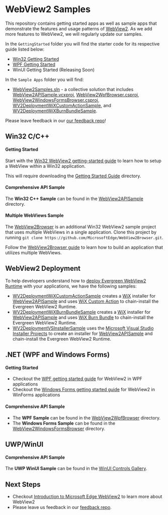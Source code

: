 # WebView2 Samples

This repository contains getting started apps as well as sample apps that demonstrate the features and usage patterns of [WebView2](https://aka.ms/webview2). As we add more features to WebView2, we will regularly update our samples.

In the ``GettingStarted`` folder you will find the starter code for its respective guide listed below:
- [Win32 Getting Started](https://docs.microsoft.com/microsoft-edge/webview2/gettingstarted/win32)
- [WPF Getting Started](https://docs.microsoft.com/microsoft-edge/webview2/gettingstarted/wpf)
- WinUI Getting Started (Releasing Soon)

In the ``Sample Apps`` folder you will find:
- [WebView2Samples.sln](SampleApps/WebView2Samples.sln) - a collective solution that includes [WebView2APISample.vcxproj](SampleApps/WebView2APISample/WebView2APISample.vcxproj), [WebView2WpfBrowser.csproj](SampleApps/WebView2WpfBrowser/WebView2WpfBrowser.csproj), [WebView2WindowsFormsBrowser.csproj](SampleApps/WebView2WindowsFormsBrowser/WebView2WindowsFormsBrowser.csproj), [WV2DeploymentWiXCustomActionSample](/SampleApps/WV2DeploymentWiXCustomActionSample/README.md), and [WV2DeploymentWiXBurnBundleSample](/SampleApps/WV2DeploymentWiXBurnBundleSample/README.md).

Please leave feedback in our [our feedback repo](https://aka.ms/webviewfeedback)!

## Win32 C/C++

#### Getting Started

Start with the [Win32 WebView2 getting-started guide](https://docs.microsoft.com/microsoft-edge/webview2/gettingstarted/win32) to learn how to setup a WebView within a Win32 application.

This will require downloading the [Getting Started Guide](https://github.com/MicrosoftEdge/WebView2Samples/tree/master/GettingStartedGuide) directory.

#### Comprehensive API Sample

The **Win32 C++ Sample** can be found in the [WebView2APISample](./SampleApps/WebView2APISample) directory.

#### Multiple WebViews Sample

The [WebView2Browser](https://github.com/MicrosoftEdge/WebView2Browser) is an additional Win32 WebView2 sample project that uses multiple WebViews in a single application. Clone this project by running `git clone https://github.com/MicrosoftEdge/WebView2Browser.git`.

Follow the [WebView2Browser guide](https://github.com/MicrosoftEdge/WebView2Browser) to learn how to build an application that utilizes multiple WebViews.

## WebView2 Deployment

To help developers understand how to [deploy Evergreen WebView2 Runtime](https://docs.microsoft.com/microsoft-edge/webview2/concepts/distribution#deploying-the-evergreen-webview2-runtime) with your applications, we have the following samples:

* [WV2DeploymentWiXCustomActionSample](/SampleApps/WV2DeploymentWiXCustomActionSample/README.md) creates a [WiX](https://wixtoolset.org/) installer for [WebView2APISample](./SampleApps/WebView2APISample/README.md) and uses [WiX Custom Action](https://wixtoolset.org/documentation/manual/v3/wixdev/extensions/authoring_custom_actions.html) to chain-install the Evergreen WebView2 Runtime.
* [WV2DeploymentWiXBurnBundleSample](/SampleApps/WV2DeploymentWiXBurnBundleSample/README.md) creates a [WiX](https://wixtoolset.org/) installer for [WebView2APISample](./SampleApps/WebView2APISample/README.md) and uses [WiX Burn Bundle](https://wixtoolset.org/documentation/manual/v3/bundle/) to chain-install the Evergreen WebView2 Runtime.
* [WV2DeploymentVSInstallerSample](/SampleApps/WV2DeploymentVSInstallerSample/README.md) uses the [Microsoft Visual Studio Installer Projects](https://marketplace.visualstudio.com/items?itemName=visualstudioclient.MicrosoftVisualStudio2017InstallerProjects) to create an installer for [WebView2APISample](./SampleApps/WebView2APISample/README.md) and chain-install the Evergreen WebView2 Runtime.

## .NET (WPF and Windows Forms)

#### Getting Started

* Checkout the [WPF getting started guide](https://docs.microsoft.com/microsoft-edge/webview2/gettingstarted/wpf) for WebView2 in WPF applications
* Checkout the [Windows Forms getting started guide](https://docs.microsoft.com/microsoft-edge/webview2/gettingstarted/winforms) for WebView2 in WinForms applications

#### Comprehensive API Sample

* The **WPF Sample** can be found in the [WebView2WpfBrowser](./SampleApps/WebView2WpfBrowser) directory.
* The **Windows Forms Sample** can be found in the [WebView2WindowsFormsBrowser](./SampleApps/WebView2WindowsFormsBrowser) directory.

## UWP/WinUI

#### Comprehensive API Sample

The **UWP WinUI Sample** can be found in the [WinUI Controls Gallery](https://github.com/microsoft/Xaml-Controls-Gallery/tree/winui3preview).

## Next Steps

* Checkout [Introduction to Microsoft Edge WebView2](https://aka.ms/webview) to learn more about WebView2
* Please leave us feedback in our [feedback repo](https://aka.ms/webviewfeedback).
